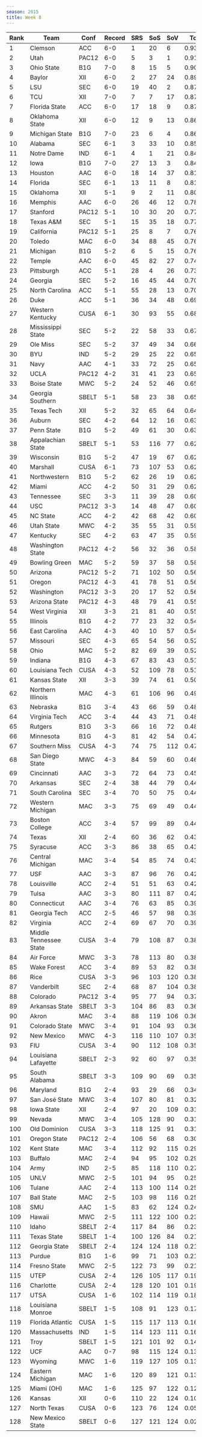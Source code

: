 ```yaml
---
season: 2015
title: Week 8
---
```

<table class="display"><thead><tr><th>Rank</th><th>Team</th><th>Conf</th><th>Record</th><th>SRS</th><th>SoS</th><th>SoV</th><th>Total</th></tr></thead><tbody>
<tr><td>1</td><td>Clemson</td><td>ACC</td><td>6-0</td><td>1</td><td>20</td><td>6</td><td>0.93233</td></tr>
<tr><td>2</td><td>Utah</td><td>PAC12</td><td>6-0</td><td>5</td><td>3</td><td>1</td><td>0.91473</td></tr>
<tr><td>3</td><td>Ohio State</td><td>B1G</td><td>7-0</td><td>8</td><td>15</td><td>5</td><td>0.90218</td></tr>
<tr><td>4</td><td>Baylor</td><td>XII</td><td>6-0</td><td>2</td><td>27</td><td>24</td><td>0.89937</td></tr>
<tr><td>5</td><td>LSU</td><td>SEC</td><td>6-0</td><td>19</td><td>40</td><td>2</td><td>0.87791</td></tr>
<tr><td>6</td><td>TCU</td><td>XII</td><td>7-0</td><td>7</td><td>7</td><td>17</td><td>0.87571</td></tr>
<tr><td>7</td><td>Florida State</td><td>ACC</td><td>6-0</td><td>17</td><td>18</td><td>9</td><td>0.87309</td></tr>
<tr><td>8</td><td>Oklahoma State</td><td>XII</td><td>6-0</td><td>12</td><td>9</td><td>13</td><td>0.86370</td></tr>
<tr><td>9</td><td>Michigan State</td><td>B1G</td><td>7-0</td><td>23</td><td>6</td><td>4</td><td>0.86216</td></tr>
<tr><td>10</td><td>Alabama</td><td>SEC</td><td>6-1</td><td>3</td><td>33</td><td>10</td><td>0.85484</td></tr>
<tr><td>11</td><td>Notre Dame</td><td>IND</td><td>6-1</td><td>4</td><td>1</td><td>21</td><td>0.84146</td></tr>
<tr><td>12</td><td>Iowa</td><td>B1G</td><td>7-0</td><td>27</td><td>13</td><td>3</td><td>0.84106</td></tr>
<tr><td>13</td><td>Houston</td><td>AAC</td><td>6-0</td><td>18</td><td>14</td><td>37</td><td>0.81511</td></tr>
<tr><td>14</td><td>Florida</td><td>SEC</td><td>6-1</td><td>13</td><td>11</td><td>8</td><td>0.81289</td></tr>
<tr><td>15</td><td>Oklahoma</td><td>XII</td><td>5-1</td><td>9</td><td>2</td><td>11</td><td>0.80752</td></tr>
<tr><td>16</td><td>Memphis</td><td>AAC</td><td>6-0</td><td>26</td><td>46</td><td>12</td><td>0.78986</td></tr>
<tr><td>17</td><td>Stanford</td><td>PAC12</td><td>5-1</td><td>10</td><td>30</td><td>20</td><td>0.77998</td></tr>
<tr><td>18</td><td>Texas A&M</td><td>SEC</td><td>5-1</td><td>15</td><td>35</td><td>18</td><td>0.77570</td></tr>
<tr><td>19</td><td>California</td><td>PAC12</td><td>5-1</td><td>25</td><td>8</td><td>7</td><td>0.76510</td></tr>
<tr><td>20</td><td>Toledo</td><td>MAC</td><td>6-0</td><td>34</td><td>88</td><td>45</td><td>0.76067</td></tr>
<tr><td>21</td><td>Michigan</td><td>B1G</td><td>5-2</td><td>6</td><td>5</td><td>15</td><td>0.76019</td></tr>
<tr><td>22</td><td>Temple</td><td>AAC</td><td>6-0</td><td>45</td><td>82</td><td>27</td><td>0.74567</td></tr>
<tr><td>23</td><td>Pittsburgh</td><td>ACC</td><td>5-1</td><td>28</td><td>4</td><td>26</td><td>0.73787</td></tr>
<tr><td>24</td><td>Georgia</td><td>SEC</td><td>5-2</td><td>16</td><td>45</td><td>44</td><td>0.70378</td></tr>
<tr><td>25</td><td>North Carolina</td><td>ACC</td><td>5-1</td><td>55</td><td>28</td><td>13</td><td>0.70016</td></tr>
<tr><td>26</td><td>Duke</td><td>ACC</td><td>5-1</td><td>36</td><td>34</td><td>48</td><td>0.69699</td></tr>
<tr><td>27</td><td>Western Kentucky</td><td>CUSA</td><td>6-1</td><td>30</td><td>93</td><td>55</td><td>0.68460</td></tr>
<tr><td>28</td><td>Mississippi State</td><td>SEC</td><td>5-2</td><td>22</td><td>58</td><td>33</td><td>0.67388</td></tr>
<tr><td>29</td><td>Ole Miss</td><td>SEC</td><td>5-2</td><td>37</td><td>49</td><td>34</td><td>0.66173</td></tr>
<tr><td>30</td><td>BYU</td><td>IND</td><td>5-2</td><td>29</td><td>25</td><td>22</td><td>0.65999</td></tr>
<tr><td>31</td><td>Navy</td><td>AAC</td><td>4-1</td><td>33</td><td>72</td><td>25</td><td>0.65818</td></tr>
<tr><td>32</td><td>UCLA</td><td>PAC12</td><td>4-2</td><td>31</td><td>41</td><td>23</td><td>0.65794</td></tr>
<tr><td>33</td><td>Boise State</td><td>MWC</td><td>5-2</td><td>24</td><td>52</td><td>46</td><td>0.65735</td></tr>
<tr><td>34</td><td>Georgia Southern</td><td>SBELT</td><td>5-1</td><td>58</td><td>23</td><td>38</td><td>0.65106</td></tr>
<tr><td>35</td><td>Texas Tech</td><td>XII</td><td>5-2</td><td>32</td><td>65</td><td>64</td><td>0.64358</td></tr>
<tr><td>36</td><td>Auburn</td><td>SEC</td><td>4-2</td><td>64</td><td>12</td><td>16</td><td>0.63498</td></tr>
<tr><td>37</td><td>Penn State</td><td>B1G</td><td>5-2</td><td>49</td><td>61</td><td>30</td><td>0.63392</td></tr>
<tr><td>38</td><td>Appalachian State</td><td>SBELT</td><td>5-1</td><td>53</td><td>116</td><td>77</td><td>0.62644</td></tr>
<tr><td>39</td><td>Wisconsin</td><td>B1G</td><td>5-2</td><td>47</td><td>19</td><td>67</td><td>0.62520</td></tr>
<tr><td>40</td><td>Marshall</td><td>CUSA</td><td>6-1</td><td>73</td><td>107</td><td>53</td><td>0.62482</td></tr>
<tr><td>41</td><td>Northwestern</td><td>B1G</td><td>5-2</td><td>62</td><td>26</td><td>19</td><td>0.62329</td></tr>
<tr><td>42</td><td>Miami</td><td>ACC</td><td>4-2</td><td>50</td><td>31</td><td>29</td><td>0.62096</td></tr>
<tr><td>43</td><td>Tennessee</td><td>SEC</td><td>3-3</td><td>11</td><td>39</td><td>28</td><td>0.60983</td></tr>
<tr><td>44</td><td>USC</td><td>PAC12</td><td>3-3</td><td>14</td><td>48</td><td>47</td><td>0.60547</td></tr>
<tr><td>45</td><td>NC State</td><td>ACC</td><td>4-2</td><td>42</td><td>68</td><td>42</td><td>0.60327</td></tr>
<tr><td>46</td><td>Utah State</td><td>MWC</td><td>4-2</td><td>35</td><td>55</td><td>31</td><td>0.59309</td></tr>
<tr><td>47</td><td>Kentucky</td><td>SEC</td><td>4-2</td><td>63</td><td>47</td><td>35</td><td>0.59023</td></tr>
<tr><td>48</td><td>Washington State</td><td>PAC12</td><td>4-2</td><td>56</td><td>32</td><td>36</td><td>0.58707</td></tr>
<tr><td>49</td><td>Bowling Green</td><td>MAC</td><td>5-2</td><td>59</td><td>37</td><td>58</td><td>0.58642</td></tr>
<tr><td>50</td><td>Arizona</td><td>PAC12</td><td>5-2</td><td>71</td><td>102</td><td>50</td><td>0.56968</td></tr>
<tr><td>51</td><td>Oregon</td><td>PAC12</td><td>4-3</td><td>41</td><td>78</td><td>51</td><td>0.56854</td></tr>
<tr><td>52</td><td>Washington</td><td>PAC12</td><td>3-3</td><td>20</td><td>17</td><td>52</td><td>0.56768</td></tr>
<tr><td>53</td><td>Arizona State</td><td>PAC12</td><td>4-3</td><td>48</td><td>79</td><td>41</td><td>0.55518</td></tr>
<tr><td>54</td><td>West Virginia</td><td>XII</td><td>3-3</td><td>21</td><td>81</td><td>40</td><td>0.55430</td></tr>
<tr><td>55</td><td>Illinois</td><td>B1G</td><td>4-2</td><td>77</td><td>23</td><td>32</td><td>0.54977</td></tr>
<tr><td>56</td><td>East Carolina</td><td>AAC</td><td>4-3</td><td>40</td><td>10</td><td>57</td><td>0.54724</td></tr>
<tr><td>57</td><td>Missouri</td><td>SEC</td><td>4-3</td><td>65</td><td>54</td><td>56</td><td>0.52791</td></tr>
<tr><td>58</td><td>Ohio</td><td>MAC</td><td>5-2</td><td>82</td><td>69</td><td>39</td><td>0.52719</td></tr>
<tr><td>59</td><td>Indiana</td><td>B1G</td><td>4-3</td><td>67</td><td>83</td><td>43</td><td>0.51262</td></tr>
<tr><td>60</td><td>Louisiana Tech</td><td>CUSA</td><td>4-3</td><td>52</td><td>109</td><td>78</td><td>0.51026</td></tr>
<tr><td>61</td><td>Kansas State</td><td>XII</td><td>3-3</td><td>39</td><td>74</td><td>61</td><td>0.50968</td></tr>
<tr><td>62</td><td>Northern Illinois</td><td>MAC</td><td>4-3</td><td>61</td><td>106</td><td>96</td><td>0.49320</td></tr>
<tr><td>63</td><td>Nebraska</td><td>B1G</td><td>3-4</td><td>43</td><td>66</td><td>59</td><td>0.48957</td></tr>
<tr><td>64</td><td>Virginia Tech</td><td>ACC</td><td>3-4</td><td>44</td><td>43</td><td>71</td><td>0.48611</td></tr>
<tr><td>65</td><td>Rutgers</td><td>B1G</td><td>3-3</td><td>66</td><td>16</td><td>72</td><td>0.48569</td></tr>
<tr><td>66</td><td>Minnesota</td><td>B1G</td><td>4-3</td><td>81</td><td>42</td><td>54</td><td>0.47808</td></tr>
<tr><td>67</td><td>Southern Miss</td><td>CUSA</td><td>4-3</td><td>74</td><td>75</td><td>112</td><td>0.47173</td></tr>
<tr><td>68</td><td>San Diego State</td><td>MWC</td><td>4-3</td><td>84</td><td>59</td><td>60</td><td>0.46860</td></tr>
<tr><td>69</td><td>Cincinnati</td><td>AAC</td><td>3-3</td><td>72</td><td>64</td><td>73</td><td>0.45054</td></tr>
<tr><td>70</td><td>Arkansas</td><td>SEC</td><td>2-4</td><td>38</td><td>44</td><td>79</td><td>0.44969</td></tr>
<tr><td>71</td><td>South Carolina</td><td>SEC</td><td>3-4</td><td>70</td><td>50</td><td>75</td><td>0.44733</td></tr>
<tr><td>72</td><td>Western Michigan</td><td>MAC</td><td>3-3</td><td>75</td><td>69</td><td>49</td><td>0.44386</td></tr>
<tr><td>73</td><td>Boston College</td><td>ACC</td><td>3-4</td><td>57</td><td>99</td><td>89</td><td>0.44329</td></tr>
<tr><td>74</td><td>Texas</td><td>XII</td><td>2-4</td><td>60</td><td>36</td><td>62</td><td>0.43746</td></tr>
<tr><td>75</td><td>Syracuse</td><td>ACC</td><td>3-3</td><td>86</td><td>38</td><td>65</td><td>0.43507</td></tr>
<tr><td>76</td><td>Central Michigan</td><td>MAC</td><td>3-4</td><td>54</td><td>85</td><td>74</td><td>0.43334</td></tr>
<tr><td>77</td><td>USF</td><td>AAC</td><td>3-3</td><td>87</td><td>96</td><td>76</td><td>0.42707</td></tr>
<tr><td>78</td><td>Louisville</td><td>ACC</td><td>2-4</td><td>51</td><td>51</td><td>63</td><td>0.42432</td></tr>
<tr><td>79</td><td>Tulsa</td><td>AAC</td><td>3-3</td><td>80</td><td>111</td><td>87</td><td>0.42111</td></tr>
<tr><td>80</td><td>Connecticut</td><td>AAC</td><td>3-4</td><td>76</td><td>63</td><td>85</td><td>0.39498</td></tr>
<tr><td>81</td><td>Georgia Tech</td><td>ACC</td><td>2-5</td><td>46</td><td>57</td><td>98</td><td>0.39379</td></tr>
<tr><td>82</td><td>Virginia</td><td>ACC</td><td>2-4</td><td>69</td><td>67</td><td>70</td><td>0.39265</td></tr>
<tr><td>83</td><td>Middle Tennessee State</td><td>CUSA</td><td>3-4</td><td>79</td><td>108</td><td>87</td><td>0.38663</td></tr>
<tr><td>84</td><td>Air Force</td><td>MWC</td><td>3-3</td><td>78</td><td>113</td><td>80</td><td>0.38608</td></tr>
<tr><td>85</td><td>Wake Forest</td><td>ACC</td><td>3-4</td><td>89</td><td>53</td><td>82</td><td>0.38585</td></tr>
<tr><td>86</td><td>Rice</td><td>CUSA</td><td>3-3</td><td>96</td><td>103</td><td>120</td><td>0.38583</td></tr>
<tr><td>87</td><td>Vanderbilt</td><td>SEC</td><td>2-4</td><td>68</td><td>87</td><td>104</td><td>0.38540</td></tr>
<tr><td>88</td><td>Colorado</td><td>PAC12</td><td>3-4</td><td>95</td><td>77</td><td>94</td><td>0.37247</td></tr>
<tr><td>89</td><td>Arkansas State</td><td>SBELT</td><td>3-3</td><td>104</td><td>86</td><td>83</td><td>0.36832</td></tr>
<tr><td>90</td><td>Akron</td><td>MAC</td><td>3-4</td><td>88</td><td>119</td><td>106</td><td>0.36773</td></tr>
<tr><td>91</td><td>Colorado State</td><td>MWC</td><td>3-4</td><td>91</td><td>104</td><td>93</td><td>0.36202</td></tr>
<tr><td>92</td><td>New Mexico</td><td>MWC</td><td>4-3</td><td>116</td><td>110</td><td>107</td><td>0.35943</td></tr>
<tr><td>93</td><td>FIU</td><td>CUSA</td><td>3-4</td><td>90</td><td>112</td><td>108</td><td>0.35775</td></tr>
<tr><td>94</td><td>Louisiana Lafayette</td><td>SBELT</td><td>2-3</td><td>92</td><td>60</td><td>97</td><td>0.35303</td></tr>
<tr><td>95</td><td>South Alabama</td><td>SBELT</td><td>3-3</td><td>109</td><td>90</td><td>69</td><td>0.35185</td></tr>
<tr><td>96</td><td>Maryland</td><td>B1G</td><td>2-4</td><td>93</td><td>29</td><td>66</td><td>0.34588</td></tr>
<tr><td>97</td><td>San José State</td><td>MWC</td><td>3-4</td><td>107</td><td>80</td><td>81</td><td>0.32247</td></tr>
<tr><td>98</td><td>Iowa State</td><td>XII</td><td>2-4</td><td>97</td><td>20</td><td>109</td><td>0.31785</td></tr>
<tr><td>99</td><td>Nevada</td><td>MWC</td><td>3-4</td><td>105</td><td>128</td><td>90</td><td>0.31725</td></tr>
<tr><td>100</td><td>Old Dominion</td><td>CUSA</td><td>3-3</td><td>118</td><td>125</td><td>91</td><td>0.31504</td></tr>
<tr><td>101</td><td>Oregon State</td><td>PAC12</td><td>2-4</td><td>106</td><td>56</td><td>68</td><td>0.30117</td></tr>
<tr><td>102</td><td>Kent State</td><td>MAC</td><td>3-4</td><td>112</td><td>92</td><td>115</td><td>0.29998</td></tr>
<tr><td>103</td><td>Buffalo</td><td>MAC</td><td>2-4</td><td>94</td><td>95</td><td>102</td><td>0.29860</td></tr>
<tr><td>104</td><td>Army</td><td>IND</td><td>2-5</td><td>85</td><td>118</td><td>110</td><td>0.27826</td></tr>
<tr><td>105</td><td>UNLV</td><td>MWC</td><td>2-5</td><td>101</td><td>94</td><td>95</td><td>0.25616</td></tr>
<tr><td>106</td><td>Tulane</td><td>AAC</td><td>2-4</td><td>113</td><td>100</td><td>114</td><td>0.25459</td></tr>
<tr><td>107</td><td>Ball State</td><td>MAC</td><td>2-5</td><td>103</td><td>98</td><td>116</td><td>0.25132</td></tr>
<tr><td>108</td><td>SMU</td><td>AAC</td><td>1-5</td><td>83</td><td>62</td><td>124</td><td>0.24784</td></tr>
<tr><td>109</td><td>Hawaii</td><td>MWC</td><td>2-5</td><td>111</td><td>122</td><td>100</td><td>0.23685</td></tr>
<tr><td>110</td><td>Idaho</td><td>SBELT</td><td>2-4</td><td>117</td><td>84</td><td>86</td><td>0.23462</td></tr>
<tr><td>111</td><td>Texas State</td><td>SBELT</td><td>1-4</td><td>100</td><td>126</td><td>84</td><td>0.21755</td></tr>
<tr><td>112</td><td>Georgia State</td><td>SBELT</td><td>2-4</td><td>124</td><td>124</td><td>118</td><td>0.21429</td></tr>
<tr><td>113</td><td>Purdue</td><td>B1G</td><td>1-6</td><td>99</td><td>71</td><td>103</td><td>0.21094</td></tr>
<tr><td>114</td><td>Fresno State</td><td>MWC</td><td>2-5</td><td>122</td><td>73</td><td>99</td><td>0.21017</td></tr>
<tr><td>115</td><td>UTEP</td><td>CUSA</td><td>2-4</td><td>126</td><td>105</td><td>117</td><td>0.19978</td></tr>
<tr><td>116</td><td>Charlotte</td><td>CUSA</td><td>2-4</td><td>128</td><td>120</td><td>101</td><td>0.19370</td></tr>
<tr><td>117</td><td>UTSA</td><td>CUSA</td><td>1-6</td><td>102</td><td>114</td><td>119</td><td>0.18107</td></tr>
<tr><td>118</td><td>Louisiana Monroe</td><td>SBELT</td><td>1-5</td><td>108</td><td>91</td><td>123</td><td>0.17341</td></tr>
<tr><td>119</td><td>Florida Atlantic</td><td>CUSA</td><td>1-5</td><td>115</td><td>117</td><td>113</td><td>0.16607</td></tr>
<tr><td>120</td><td>Massachusetts</td><td>IND</td><td>1-5</td><td>114</td><td>123</td><td>111</td><td>0.16084</td></tr>
<tr><td>121</td><td>Troy</td><td>SBELT</td><td>1-5</td><td>121</td><td>101</td><td>92</td><td>0.14653</td></tr>
<tr><td>122</td><td>UCF</td><td>AAC</td><td>0-7</td><td>98</td><td>115</td><td>124</td><td>0.13725</td></tr>
<tr><td>123</td><td>Wyoming</td><td>MWC</td><td>1-6</td><td>119</td><td>127</td><td>105</td><td>0.13361</td></tr>
<tr><td>124</td><td>Eastern Michigan</td><td>MAC</td><td>1-6</td><td>120</td><td>89</td><td>121</td><td>0.13318</td></tr>
<tr><td>125</td><td>Miami (OH)</td><td>MAC</td><td>1-6</td><td>125</td><td>97</td><td>122</td><td>0.12503</td></tr>
<tr><td>126</td><td>Kansas</td><td>XII</td><td>0-6</td><td>110</td><td>22</td><td>124</td><td>0.10568</td></tr>
<tr><td>127</td><td>North Texas</td><td>CUSA</td><td>0-6</td><td>123</td><td>76</td><td>124</td><td>0.05222</td></tr>
<tr><td>128</td><td>New Mexico State</td><td>SBELT</td><td>0-6</td><td>127</td><td>121</td><td>124</td><td>0.02894</td></tr>
</tbody></table>
